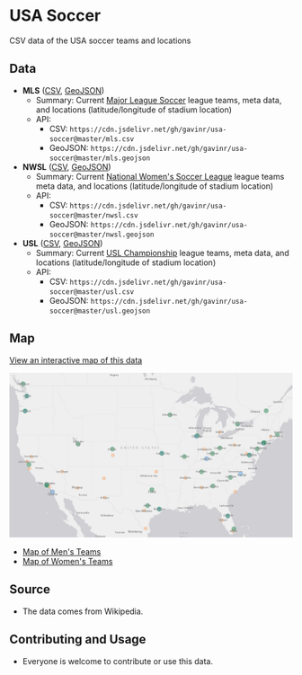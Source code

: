 # USA Soccer
CSV data of the USA soccer teams and locations

## Data

* **MLS** ([CSV](https://github.com/gavinr/usa-soccer/blob/master/mls.csv), [GeoJSON](https://github.com/gavinr/usa-soccer/blob/master/mls.geojson))
  * Summary: Current [Major League Soccer](https://en.wikipedia.org/wiki/Major_League_Soccer#Teams) league teams, meta data, and locations (latitude/longitude of stadium location)
  * API:
    * CSV: `https://cdn.jsdelivr.net/gh/gavinr/usa-soccer@master/mls.csv`
    * GeoJSON: `https://cdn.jsdelivr.net/gh/gavinr/usa-soccer@master/mls.geojson`
* **NWSL** ([CSV](https://github.com/gavinr/usa-soccer/blob/master/nwsl.csv), [GeoJSON](https://github.com/gavinr/usa-soccer/blob/master/nwsl.geojson))
  * Summary: Current [National Women's Soccer League](https://en.wikipedia.org/wiki/National_Women%27s_Soccer_League#Teams) league teams meta data, and locations (latitude/longitude of stadium location)
  * API:
    * CSV: `https://cdn.jsdelivr.net/gh/gavinr/usa-soccer@master/nwsl.csv`
    * GeoJSON: `https://cdn.jsdelivr.net/gh/gavinr/usa-soccer@master/nwsl.geojson`
* **USL** ([CSV](https://github.com/gavinr/usa-soccer/blob/master/usl.csv), [GeoJSON](https://github.com/gavinr/usa-soccer/blob/master/usl.geojson))
  * Summary: Current [USL Championship](https://en.wikipedia.org/wiki/USL_Championship#Clubs) league teams, meta data, and locations (latitude/longitude of stadium location)
  * API:
    * CSV: `https://cdn.jsdelivr.net/gh/gavinr/usa-soccer@master/usl.csv`
    * GeoJSON: `https://cdn.jsdelivr.net/gh/gavinr/usa-soccer@master/usl.geojson`

## Map

[View an interactive map of this data](https://arcg.is/0eqOq5)

[![screenshot](https://github.com/gavinr/usa-soccer/raw/master/map.png)](https://arcg.is/0eqOq5)

- [Map of Men's Teams](https://www.arcgis.com/apps/instant/media/index.html?appid=b7f4bf1929b34d69b7d866d1c38dd9ed&webmap=52475e6edb18471780858627b40460c2)
- [Map of Women's Teams](https://www.arcgis.com/apps/instant/media/index.html?appid=b7f4bf1929b34d69b7d866d1c38dd9ed&webmap=6f9207d722fe4ff792fb4eca9b3eff7f)

## Source

 * The data comes from Wikipedia.

## Contributing and Usage

 * Everyone is welcome to contribute or use this data.
